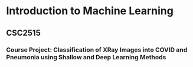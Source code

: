 # Introduction to Machine Learning
## CSC2515

### Course Project: Classification of XRay Images into COVID and Pneumonia using Shallow and Deep Learning Methods
